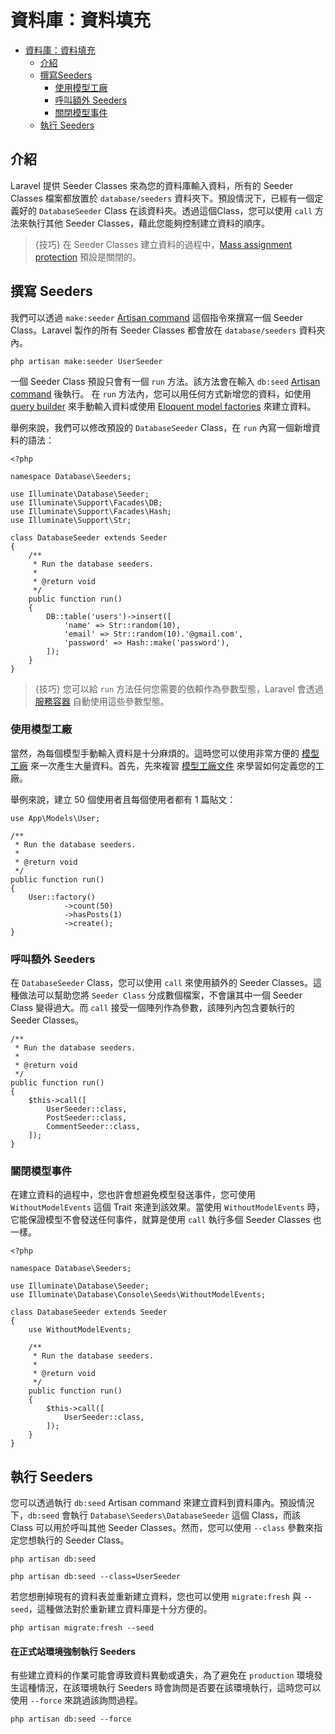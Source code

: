 # 資料庫：資料填充

- [資料庫：資料填充](#資料庫seeding)
  - [介紹](#介紹)
  - [撰寫Seeders](#撰寫seeders)
    - [使用模型工廠](#使用-model-factories)
    - [呼叫額外 Seeders](#呼叫額外-seeders)
    - [關閉模型事件](#關閉-model-events)
  - [執行 Seeders](#執行-seeders)

<a name="introduction"></a>
## 介紹

Laravel 提供 Seeder Classes 來為您的資料庫輸入資料，所有的 Seeder Classes 檔案都放置於 `database/seeders` 資料夾下。預設情況下，已經有一個定義好的 `DatabaseSeeder` Class 在該資料夾。透過這個Class，您可以使用 `call` 方法來執行其他 Seeder Classes，藉此您能夠控制建立資料的順序。

> {技巧} 在 Seeder Classes 建立資料的過程中，[Mass assignment protection](/docs/{{version}}/eloquent#mass-assignment) 預設是關閉的。


<a name="writing-seeders"></a>
## 撰寫 Seeders

我們可以透過 `make:seeder` [Artisan command](/docs/{{version}}/artisan) 這個指令來撰寫一個 Seeder Class。Laravel 製作的所有 Seeder Classes 都會放在 `database/seeders` 資料夾內。

```shell
php artisan make:seeder UserSeeder
```

一個 Seeder Class 預設只會有一個 `run` 方法。該方法會在輸入 `db:seed` [Artisan command](/docs/{{version}}/artisan) 後執行。
在 `run` 方法內，您可以用任何方式新增您的資料，如使用 [query builder](/docs/{{version}}/queries) 來手動輸入資料或使用 [Eloquent model factories](/docs/{{version}}/database-testing#defining-model-factories) 來建立資料。

舉例來說，我們可以修改預設的 `DatabaseSeeder` Class，在 `run` 內寫一個新增資料的語法：

    <?php

    namespace Database\Seeders;

    use Illuminate\Database\Seeder;
    use Illuminate\Support\Facades\DB;
    use Illuminate\Support\Facades\Hash;
    use Illuminate\Support\Str;

    class DatabaseSeeder extends Seeder
    {
        /**
         * Run the database seeders.
         *
         * @return void
         */
        public function run()
        {
            DB::table('users')->insert([
                'name' => Str::random(10),
                'email' => Str::random(10).'@gmail.com',
                'password' => Hash::make('password'),
            ]);
        }
    }

> {技巧} 您可以給 `run` 方法任何您需要的依賴作為參數型態，Laravel 會透過 [服務容器](/docs/{{version}}/container) 自動使用這些參數型態。

<a name="using-model-factories"></a>
### 使用模型工廠

當然，為每個模型手動輸入資料是十分麻煩的。這時您可以使用非常方便的 [模型工廠](/docs/{{version}}/database-testing#defining-model-factories) 來一次產生大量資料。首先，先來複習 [模型工廠文件](/docs/{{version}}/database-testing#defining-model-factories) 來學習如何定義您的工廠。

舉例來說，建立 50 個使用者且每個使用者都有 1 篇貼文：

    use App\Models\User;

    /**
     * Run the database seeders.
     *
     * @return void
     */
    public function run()
    {
        User::factory()
                ->count(50)
                ->hasPosts(1)
                ->create();
    }

<a name="calling-additional-seeders"></a>
### 呼叫額外 Seeders

在 `DatabaseSeeder` Class，您可以使用 `call` 來使用額外的 Seeder Classes。這種做法可以幫助您將 `Seeder Class` 分成數個檔案，不會讓其中一個 Seeder Class 變得過大。而 `call` 接受一個陣列作為參數，該陣列內包含要執行的 Seeder Classes。

    /**
     * Run the database seeders.
     *
     * @return void
     */
    public function run()
    {
        $this->call([
            UserSeeder::class,
            PostSeeder::class,
            CommentSeeder::class,
        ]);
    }

<a name="muting-model-events"></a>
### 關閉模型事件

在建立資料的過程中，您也許會想避免模型發送事件，您可使用 `WithoutModelEvents` 這個 Trait 來達到該效果。當使用 `WithoutModelEvents` 時，它能保證模型不會發送任何事件，就算是使用 `call` 執行多個 Seeder Classes 也一樣。


    <?php

    namespace Database\Seeders;

    use Illuminate\Database\Seeder;
    use Illuminate\Database\Console\Seeds\WithoutModelEvents;

    class DatabaseSeeder extends Seeder
    {
        use WithoutModelEvents;

        /**
         * Run the database seeders.
         *
         * @return void
         */
        public function run()
        {
            $this->call([
                UserSeeder::class,
            ]);
        }
    }

<a name="running-seeders"></a>
## 執行 Seeders

您可以透過執行 `db:seed` Artisan command 來建立資料到資料庫內。預設情況下，`db:seed` 會執行 `Database\Seeders\DatabaseSeeder` 這個 Class，而該 Class 可以用於呼叫其他 Seeder Classes。然而，您可以使用 `--class` 參數來指定您想執行的 Seeder Class。

```shell
php artisan db:seed

php artisan db:seed --class=UserSeeder
```

若您想刪掉現有的資料表並重新建立資料，您也可以使用 `migrate:fresh` 與 `--seed`，這種做法對於重新建立資料庫是十分方便的。

```shell
php artisan migrate:fresh --seed
```

<a name="forcing-seeding-production"></a>
#### 在正式站環境強制執行 Seeders

有些建立資料的作業可能會導致資料異動或遺失，為了避免在 `production` 環境發生這種情況，在該環境執行 Seeders 時會詢問是否要在該環境執行，這時您可以使用 `--force` 來跳過該詢問過程。

```shell
php artisan db:seed --force
```
